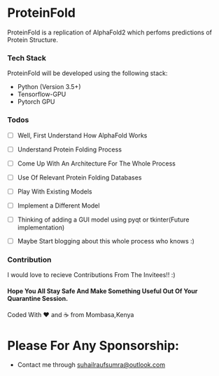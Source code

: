# ProteinFold

ProteinFold is a replication of AlphaFold2 which perfoms predictions of Protein Structure.

### Tech Stack 

ProteinFold will be developed using the following stack:

- Python (Version 3.5+)
- Tensorflow-GPU
- Pytorch GPU

### Todos

- [ ] Well, First Understand How AlphaFold Works
- [ ] Understand Protein Folding Process
- [ ] Come Up With An Architecture For The Whole Process
- [ ] Use Of Relevant Protein Folding Databases
- [ ] Play With Existing Models
- [ ] Implement a Different Model
- [ ] Thinking of adding a GUI model using pyqt or tkinter(Future implementation)
- [ ] Maybe Start blogging about this whole process who knows :)


### Contribution
I would love to recieve Contributions From The Invitees!! :)

#### Hope You All Stay Safe And Make Something Useful Out Of Your Quarantine Session.

Coded With :heart: and :coffee: from Mombasa,Kenya

# Please For Any Sponsorship:
- Contact me through suhailraufsumra@outlook.com
